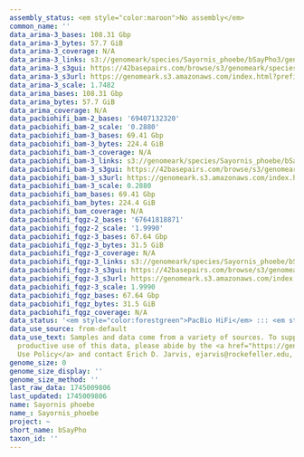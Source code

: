 ```yaml
---
assembly_status: <em style="color:maroon">No assembly</em>
common_name: ''
data_arima-3_bases: 108.31 Gbp
data_arima-3_bytes: 57.7 GiB
data_arima-3_coverage: N/A
data_arima-3_links: s3://genomeark/species/Sayornis_phoebe/bSayPho3/genomic_data/arima/<br>
data_arima-3_s3gui: https://42basepairs.com/browse/s3/genomeark/species/Sayornis_phoebe/bSayPho3/genomic_data/arima/
data_arima-3_s3url: https://genomeark.s3.amazonaws.com/index.html?prefix=species/Sayornis_phoebe/bSayPho3/genomic_data/arima/
data_arima-3_scale: 1.7482
data_arima_bases: 108.31 Gbp
data_arima_bytes: 57.7 GiB
data_arima_coverage: N/A
data_pacbiohifi_bam-2_bases: '69407132320'
data_pacbiohifi_bam-2_scale: '0.2880'
data_pacbiohifi_bam-3_bases: 69.41 Gbp
data_pacbiohifi_bam-3_bytes: 224.4 GiB
data_pacbiohifi_bam-3_coverage: N/A
data_pacbiohifi_bam-3_links: s3://genomeark/species/Sayornis_phoebe/bSayPho3/genomic_data/pacbio_hifi/<br>
data_pacbiohifi_bam-3_s3gui: https://42basepairs.com/browse/s3/genomeark/species/Sayornis_phoebe/bSayPho3/genomic_data/pacbio_hifi/
data_pacbiohifi_bam-3_s3url: https://genomeark.s3.amazonaws.com/index.html?prefix=species/Sayornis_phoebe/bSayPho3/genomic_data/pacbio_hifi/
data_pacbiohifi_bam-3_scale: 0.2880
data_pacbiohifi_bam_bases: 69.41 Gbp
data_pacbiohifi_bam_bytes: 224.4 GiB
data_pacbiohifi_bam_coverage: N/A
data_pacbiohifi_fqgz-2_bases: '67641818871'
data_pacbiohifi_fqgz-2_scale: '1.9990'
data_pacbiohifi_fqgz-3_bases: 67.64 Gbp
data_pacbiohifi_fqgz-3_bytes: 31.5 GiB
data_pacbiohifi_fqgz-3_coverage: N/A
data_pacbiohifi_fqgz-3_links: s3://genomeark/species/Sayornis_phoebe/bSayPho3/genomic_data/pacbio_hifi/<br>
data_pacbiohifi_fqgz-3_s3gui: https://42basepairs.com/browse/s3/genomeark/species/Sayornis_phoebe/bSayPho3/genomic_data/pacbio_hifi/
data_pacbiohifi_fqgz-3_s3url: https://genomeark.s3.amazonaws.com/index.html?prefix=species/Sayornis_phoebe/bSayPho3/genomic_data/pacbio_hifi/
data_pacbiohifi_fqgz-3_scale: 1.9990
data_pacbiohifi_fqgz_bases: 67.64 Gbp
data_pacbiohifi_fqgz_bytes: 31.5 GiB
data_pacbiohifi_fqgz_coverage: N/A
data_status: '<em style="color:forestgreen">PacBio HiFi</em> ::: <em style="color:forestgreen">Arima</em>'
data_use_source: from-default
data_use_text: Samples and data come from a variety of sources. To support fair and
  productive use of this data, please abide by the <a href="https://genome10k.soe.ucsc.edu/data-use-policies/">Data
  Use Policy</a> and contact Erich D. Jarvis, ejarvis@rockefeller.edu, with any questions.
genome_size: 0
genome_size_display: ''
genome_size_method: ''
last_raw_data: 1745009806
last_updated: 1745009806
name: Sayornis phoebe
name_: Sayornis_phoebe
project: ~
short_name: bSayPho
taxon_id: ''
---
```

